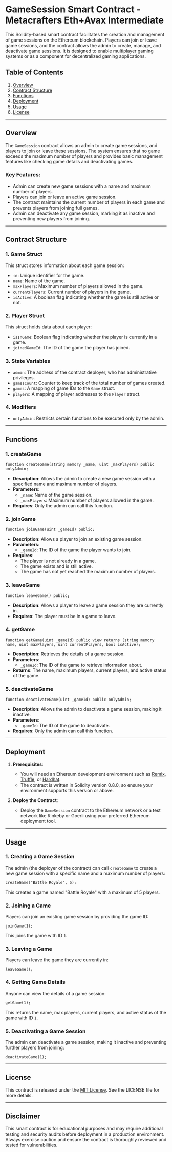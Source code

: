 # GameSession Smart Contract - Metacrafters Eth+Avax Intermediate

This Solidity-based smart contract facilitates the creation and management of game sessions on the Ethereum blockchain. Players can join or leave game sessions, and the contract allows the admin to create, manage, and deactivate game sessions. It is designed to enable multiplayer gaming systems or as a component for decentralized gaming applications.

## Table of Contents
1. [Overview](#overview)
2. [Contract Structure](#contract-structure)
3. [Functions](#functions)
4. [Deployment](#deployment)
5. [Usage](#usage)
6. [License](#license)

---

## Overview

The `GameSession` contract allows an admin to create game sessions, and players to join or leave these sessions. The system ensures that no game exceeds the maximum number of players and provides basic management features like checking game details and deactivating games.

### Key Features:
- Admin can create new game sessions with a name and maximum number of players.
- Players can join or leave an active game session.
- The contract maintains the current number of players in each game and prevents players from joining full games.
- Admin can deactivate any game session, marking it as inactive and preventing new players from joining.

---

## Contract Structure

### 1. **Game Struct**
This struct stores information about each game session:
- `id`: Unique identifier for the game.
- `name`: Name of the game.
- `maxPlayers`: Maximum number of players allowed in the game.
- `currentPlayers`: Current number of players in the game.
- `isActive`: A boolean flag indicating whether the game is still active or not.

### 2. **Player Struct**
This struct holds data about each player:
- `isInGame`: Boolean flag indicating whether the player is currently in a game.
- `joinedGameId`: The ID of the game the player has joined.

### 3. **State Variables**
- `admin`: The address of the contract deployer, who has administrative privileges.
- `gamesCount`: Counter to keep track of the total number of games created.
- `games`: A mapping of game IDs to the `Game` struct.
- `players`: A mapping of player addresses to the `Player` struct.

### 4. **Modifiers**
- `onlyAdmin`: Restricts certain functions to be executed only by the admin.

---

## Functions

### 1. **createGame**
```solidity
function createGame(string memory _name, uint _maxPlayers) public onlyAdmin;
```
- **Description**: Allows the admin to create a new game session with a specified name and maximum number of players.
- **Parameters**:
  - `_name`: Name of the game session.
  - `_maxPlayers`: Maximum number of players allowed in the game.
- **Requires**: Only the admin can call this function.

### 2. **joinGame**
```solidity
function joinGame(uint _gameId) public;
```
- **Description**: Allows a player to join an existing game session.
- **Parameters**:
  - `_gameId`: The ID of the game the player wants to join.
- **Requires**:
  - The player is not already in a game.
  - The game exists and is still active.
  - The game has not yet reached the maximum number of players.

### 3. **leaveGame**
```solidity
function leaveGame() public;
```
- **Description**: Allows a player to leave a game session they are currently in.
- **Requires**: The player must be in a game to leave.

### 4. **getGame**
```solidity
function getGame(uint _gameId) public view returns (string memory name, uint maxPlayers, uint currentPlayers, bool isActive);
```
- **Description**: Retrieves the details of a game session.
- **Parameters**:
  - `_gameId`: The ID of the game to retrieve information about.
- **Returns**: The name, maximum players, current players, and active status of the game.

### 5. **deactivateGame**
```solidity
function deactivateGame(uint _gameId) public onlyAdmin;
```
- **Description**: Allows the admin to deactivate a game session, making it inactive.
- **Parameters**:
  - `_gameId`: The ID of the game to deactivate.
- **Requires**: Only the admin can call this function.

---

## Deployment

1. **Prerequisites**:
   - You will need an Ethereum development environment such as [Remix](https://remix.ethereum.org/), [Truffle](https://www.trufflesuite.com/), or [Hardhat](https://hardhat.org/).
   - The contract is written in Solidity version 0.8.0, so ensure your environment supports this version or above.

2. **Deploy the Contract**:
   - Deploy the `GameSession` contract to the Ethereum network or a test network like Rinkeby or Goerli using your preferred Ethereum deployment tool.

---

## Usage

### 1. **Creating a Game Session**
The admin (the deployer of the contract) can call `createGame` to create a new game session with a specific name and a maximum number of players:
```solidity
createGame("Battle Royale", 5);
```
This creates a game named "Battle Royale" with a maximum of 5 players.

### 2. **Joining a Game**
Players can join an existing game session by providing the game ID:
```solidity
joinGame(1);
```
This joins the game with ID `1`.

### 3. **Leaving a Game**
Players can leave the game they are currently in:
```solidity
leaveGame();
```

### 4. **Getting Game Details**
Anyone can view the details of a game session:
```solidity
getGame(1);
```
This returns the name, max players, current players, and active status of the game with ID `1`.

### 5. **Deactivating a Game Session**
The admin can deactivate a game session, making it inactive and preventing further players from joining:
```solidity
deactivateGame(1);
```

---

## License

This contract is released under the [MIT License](https://opensource.org/licenses/MIT). See the LICENSE file for more details.

---

## Disclaimer

This smart contract is for educational purposes and may require additional testing and security audits before deployment in a production environment. Always exercise caution and ensure the contract is thoroughly reviewed and tested for vulnerabilities.
